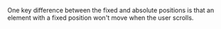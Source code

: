 One key difference between the fixed and absolute positions is that an element with a fixed position won't move when the user scrolls.

